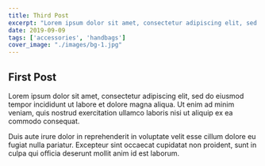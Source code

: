 ```yaml
---
title: Third Post
excerpt: "Lorem ipsum dolor sit amet, consectetur adipiscing elit, sed do eiusmod tempor incididunt ut labore et dolore magna aliqua."
date: 2019-09-09
tags: ['accessories', 'handbags']
cover_image: "./images/bg-1.jpg"
---
```


## First Post


Lorem ipsum dolor sit amet, consectetur adipiscing elit, sed do eiusmod tempor incididunt ut labore et dolore magna aliqua. Ut enim ad minim veniam, quis nostrud exercitation ullamco laboris nisi ut aliquip ex ea commodo consequat.

Duis aute irure dolor in reprehenderit in voluptate velit esse cillum dolore eu fugiat nulla pariatur. Excepteur sint occaecat cupidatat non proident, sunt in culpa qui officia deserunt mollit anim id est laborum.